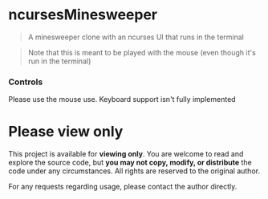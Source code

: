 # ncursesMinesweeper

> A minesweeper clone with an ncurses UI that runs in the terminal

> Note that this is meant to be played with the mouse (even though it's run in the terminal)

### Controls

Please use the mouse use. Keyboard support isn't fully implemented

# Please view only

This project is available for **viewing only**.
You are welcome to read and explore the source code, but **you may not copy, modify, or distribute** the code under any circumstances.
All rights are reserved to the original author.

For any requests regarding usage, please contact the author directly.
